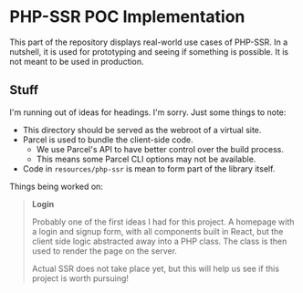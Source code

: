 # PHP-SSR POC Implementation
This part of the repository displays real-world use cases of PHP-SSR. In a nutshell, it is used for prototyping and seeing if something is possible. It is not meant to be used in production.

## Stuff
I'm running out of ideas for headings. I'm sorry. Just some things to note:

- This directory should be served as the webroot of a virtual site.
- Parcel is used to bundle the client-side code.
  - We use Parcel's API to have better control over the build process.
  - This means some Parcel CLI options may not be available.
- Code in `resources/php-ssr` is mean to form part of the library itself.

Things being worked on:

> **Login**
> 
> Probably one of the first ideas I had for this project. A homepage with a login and
> signup form, with all components built in React, but the client side logic abstracted
> away into a PHP class. The class is then used to render the page on the server.
> 
> Actual SSR does not take place yet, but this will help us see if this project is worth
> pursuing!
